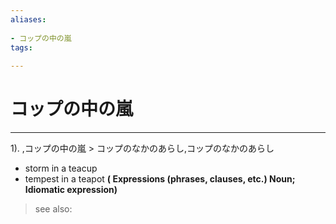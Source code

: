 ```yaml
---
aliases:
    
- コップの中の嵐
tags:
    
---
```


# コップの中の嵐
---
1).
,コップの中の嵐 > コップのなかのあらし,コップのなかのあらし

- storm in a teacup
- tempest in a teapot
**( Expressions (phrases, clauses, etc.) Noun; Idiomatic expression)**
> see also: 
            